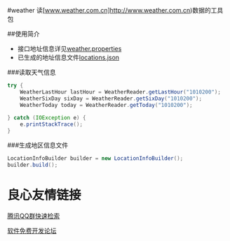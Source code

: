#weather
读[www.weather.com.cn]http://www.weather.com.cn)数据的工具包

##使用简介
* 接口地址信息详见[weather.properties](http://u.720life.cn/g/5c954f4cd4204fb6c09a7e58aa70844db7424099d417f9a93edad5cc55dcd7cacf128ffa41816f015ca4654ef615ce8429c23dcdf25e1ff24ede7560310e0130452d4fa46424f5a1e6af8805c44ea3fbbfe4de54afaf09959239488e4985ff4a) 
* 已生成的地址信息文件[locations.json](http://u.720life.cn/g/5c954f4cd4204fb6c09a7e58aa70844db7424099d417f9a93edad5cc55dcd7cacf128ffa41816f015ca4654ef615ce8429c23dcdf25e1ff24ede7560310e0130c96e81d70a082415f88dbc0a312edfe9dcfe285ba574a5c12ff83d686259e994) 

###读取天气信息 

```java
try {
    WeatherLastHour lastHour = WeatherReader.getLastHour("1010200");
    WeatherSixDay sixDay = WeatherReader.getSixDay("1010200");
    WeatherToday today = WeatherReader.getToday("1010200");
    
} catch (IOException e) {
    e.printStackTrace();
}
```
###生成地区信息文件

```java
LocationInfoBuilder builder = new LocationInfoBuilder();
builder.build();
```


 # 良心友情链接

[腾讯QQ群快速检索](http://u.720life.cn/s/8cf73f7c)

[软件免费开发论坛](http://u.720life.cn/s/bbb01dc0)